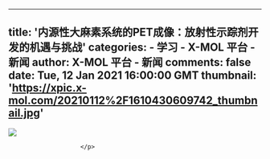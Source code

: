 
---
title: '内源性大麻素系统的PET成像：放射性示踪剂开发的机遇与挑战'
categories: 
    - 学习
    - X-MOL 平台 - 新闻
author: X-MOL 平台 - 新闻
comments: false
date: Tue, 12 Jan 2021 16:00:00 GMT
thumbnail: 'https://xpic.x-mol.com/20210112%2F1610430609742_thumbnail.jpg'
---

<div>   
<p><img src="https://xpic.x-mol.com/20210112%2F1610430609742_thumbnail.jpg" referrerpolicy="no-referrer"></p><p>
                            
                                
                                
                                    
                                
                            
                        </p>  
</div>
            